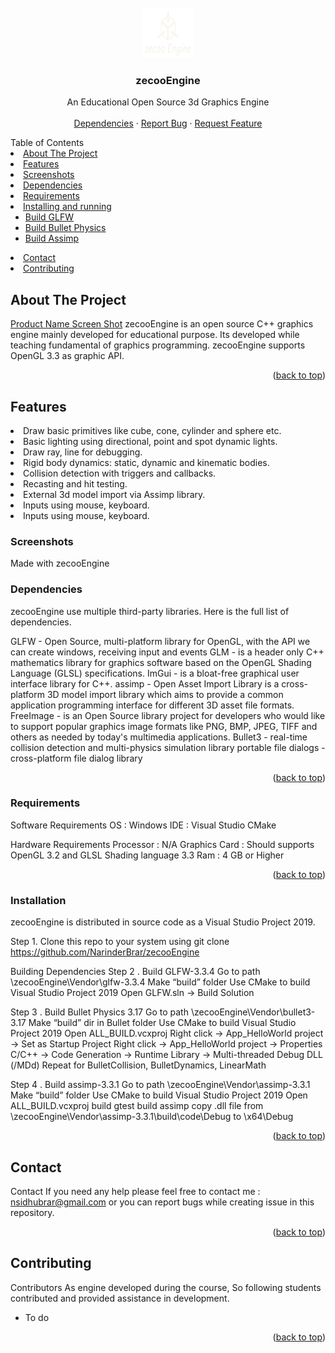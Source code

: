<div id="top"></div>

<!-- PROJECT LOGO -->
<br />
<div align="center">
  <a>
    <img src="images/logo.png" alt="Logo" width="80" height="80">
  </a>

  <h3 align="center">zecooEngine</h3>

  <p align="center">
    An Educational Open Source 3d Graphics Engine
    <br />
    <br />
    <a href="https://github.com/NarinderBrar/zecooEngine/tree/master/zecooEngine/Vendor">Dependencies</a>
    ·
    <a href="https://github.com/NarinderBrar/zecooEngine/issues">Report Bug</a>
    ·
    <a href="https://github.com/NarinderBrar/zecooEngine/issues">Request Feature</a>
  </p>
</div>


<!-- TABLE OF CONTENTS -->

<summary>Table of Contents</summary>
<li><a href="#about-the-project">About The Project</a></li>
<li><a href="#features">Features</a></li>
<li><a href="#screenshots">Screenshots</a></li>
<li><a href="#dependencies">Dependencies</a></li>
<li><a href="#requirements">Requirements</a></li>
<li>
    <a href="#installing">Installing and running </a>
    <ul>
        <li><a href="#build_glfw">Build GLFW</a></li>
        <li><a href="#build_glfw">Build Bullet Physics</a></li>
        <li><a href="#build_glfw">Build Assimp</a></li>
    </ul>
</li>
<li><a href="#contact">Contact</a></li>
<li><a href="#contributing">Contributing</a></li>


## About The Project
[Product Name Screen Shot][product-screenshot]
zecooEngine is an open source C++ graphics engine mainly developed for educational purpose. Its developed while teaching fundamental of graphics programming. zecooEngine supports OpenGL 3.3 as graphic API. 
<p align="right">(<a href="#top">back to top</a>)</p>

## Features
<li>Draw basic primitives like cube, cone, cylinder and sphere etc.</li>
<li>Basic lighting using directional, point and spot dynamic lights.</li>
<li>Draw ray, line for debugging.</li>
<li>Rigid body dynamics: static, dynamic and kinematic bodies.</li>
<li>Collision detection with triggers and callbacks.</li>
<li>Recasting and hit testing.</li>
<li>External 3d model import via Assimp library.</li>
<li>Inputs using mouse, keyboard.</li>
<li>Inputs using mouse, keyboard.</li>



### Screenshots
Made with zecooEngine

### Dependencies
zecooEngine use multiple third-party libraries. Here is the full list of dependencies.

GLFW - Open Source, multi-platform library for OpenGL, with the API we can create windows, receiving input and events
GLM - is a header only C++ mathematics library for graphics software based on the OpenGL Shading Language (GLSL) specifications.
ImGui - is a bloat-free graphical user interface library for C++.
assimp - Open Asset Import Library is a cross-platform 3D model import library which aims to provide a common application programming interface for different 3D asset file formats.
FreeImage - is an Open Source library project for developers who would like to support popular graphics image formats like PNG, BMP, JPEG, TIFF and others as needed by today's multimedia applications.
Bullet3 - real-time collision detection and multi-physics simulation library
portable file dialogs - cross-platform file dialog library

<p align="right">(<a href="#top">back to top</a>)</p>


### Requirements
Software Requirements
OS : Windows
IDE : Visual Studio
CMake

Hardware Requirements
Processor : N/A
Graphics Card : Should supports OpenGL 3.2 and GLSL Shading language 3.3
Ram : 4 GB or Higher

<p align="right">(<a href="#top">back to top</a>)</p>

### Installation
zecooEngine is distributed in source code as a Visual Studio Project 2019. 

Step 1. Clone this repo to your system using 
git clone https://github.com/NarinderBrar/zecooEngine

Building Dependencies
Step 2 . Build GLFW-3.3.4
Go to path \zecooEngine\Vendor\glfw-3.3.4
Make “build” folder
Use CMake to build Visual Studio Project 2019
Open GLFW.sln -> Build Solution

Step 3 . Build Bullet Physics 3.17
Go to path \zecooEngine\Vendor\bullet3-3.17
Make “build” dir in Bullet folder
Use CMake to build Visual Studio Project 2019
Open ALL_BUILD.vcxproj
Right click -> App_HelloWorld project -> Set as Startup Project
Right click -> App_HelloWorld project -> Properties
C/C++ -> Code Generation -> Runtime Library -> Multi-threaded Debug DLL (/MDd)
Repeat for BulletCollision, BulletDynamics, LinearMath

Step 4 . Build assimp-3.3.1
Go to path \zecooEngine\Vendor\assimp-3.3.1
Make “build” folder
Use CMake to build Visual Studio Project 2019
Open ALL_BUILD.vcxproj
build gtest
build assimp
copy .dll file from \zecooEngine\Vendor\assimp-3.3.1\build\code\Debug
to \x64\Debug

<p align="right">(<a href="#top">back to top</a>)</p>

## Contact
Contact
If you need any help please feel free to contact me : nsidhubrar@gmail.com
or you can report bugs while creating issue in this repository. 

<p align="right">(<a href="#top">back to top</a>)</p>

<!-- CONTRIBUTING -->
## Contributing
Contributors
As engine developed during the course, So following students contributed and provided assistance in development. 
- To do

<p align="right">(<a href="#top">back to top</a>)</p>


<!-- MARKDOWN LINKS & IMAGES -->
[product-screenshot]: images/productImage.jpg